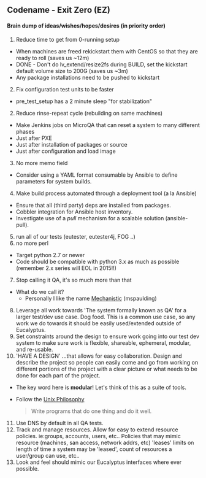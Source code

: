 ## Codename - Exit Zero (EZ)

#### Brain dump of ideas/wishes/hopes/desires (in priority order)
1. Reduce time to get from 0-running setup 
 * When machines are freed rekickstart them with CentOS so that they are ready to roll (saves us ~12m)
 * DONE - Don't do  lv_extend/resize2fs during BUILD, set the kickstart default volume size to 200G (saves us ~3m) 
 * Any package installations need to be pushed to kickstart
2. Fix configuration test units to be faster
 * pre_test_setup has a 2 minute sleep "for stabilization"
2. Reduce rinse-repeat cycle (rebuilding on same machines)
 * Make Jenkins jobs on MicroQA that can reset a system to many different phases
 * Just after PXE
 * Just after installation of packages or source
 * Just after configuration and load image
3. No more memo field
 * Consider using a YAML format consumable by Ansible to define parameters for system builds.
4. Make build process automated through a deployment tool (a la Ansible)
 * Ensure that all (third party) deps are installed from packages.
 * Cobbler integration for Ansible host inventory.
 * Investigate use of a _pull_ mechanism for a scalable solution (ansible-pull).
5. run all of our tests (eutester, eutester4j, FOG ..)
6. no more perl
 * Target python 2.7 or newer
 * Code should be compatible with python 3.x as much as possible (remember 2.x series will EOL in 2015!!)
7. Stop calling it QA, it's so much more than that
 * What do we call it?
   + Personally I like the name [Mechanistic](http://www.thefreedictionary.com/mechanistic) (mspaulding)
8. Leverage all work towards 'The system formally known as QA' for a larger test/dev use case. Dog food. This is a common use case, so any work we do towards it should be easily used/extended outside of Eucalyptus. 
9. Set constraints around the design to ensure work going into our test dev system to make sure work is flexible, shareable, ephemeral, modular, and re-usable. 
10. 'HAVE A DESIGN' ...that allows for easy collaboration. Design and describe the project so people can easily come and go from working on different portions of the project with a clear picture or what needs to be done for each part of the project.
 * The key word here is **modular**! Let's think of this as a suite of tools.
 * Follow the [Unix Philosophy](http://en.wikipedia.org/wiki/Unix_philosophy)

    > Write programs that do one thing and do it well.
11. Use DNS by default in all QA tests.
12. Track and manage resources. Allow for easy to extend resource policies. ie:groups, accounts, users, etc.. Policies that may mimic resource (machines, san access, network addrs, etc) 'leases' limits on length of time a system may be 'leased', count of resources a user/group can use, etc..
13. Look and feel should mimic our Eucalyptus interfaces where ever possible. 

